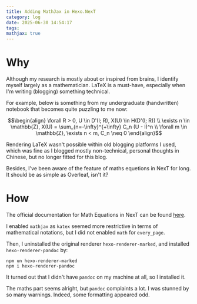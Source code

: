 ```yaml
---
title: Adding MathJax in Hexo.NexT
category: log
date: 2025-06-30 14:54:17
tags: 
mathjax: true
---
```


# Why

Although my research is mostly about or inspired from brains, I identify myself largely as a mathematician. LaTeX is a must-have, especially when I'm writing (blogging) something technical.

For example, below is something from my undergraduate (handwritten) notebook that becomes quite puzzling to me now:

$$\begin{align}
\forall R > 0, U \in D'(I; R), X(U) \in H(D'(I; R)) \\
\exists n \in \mathbb{Z}, X(U) = \sum_{n=-\infty}^{+\infty} C_n (U - I)^n \\
\forall m \in \mathbb{Z}, \exists n < m, C_n \neq 0
\end{align}$$

<!-- more -->

Rendering LaTeX wasn't possible within old blogging platforms I used, which was fine as I blogged mostly non-technical, personal thoughts in Chinese, but no longer fitted for this blog.

Besides, I've been aware of the feature of maths equetions in NexT for long. It should be as simple as Overleaf, isn't it?

# How

The official documentation for Math Equations in NexT can be found [here](https://theme-next.js.org/docs/third-party-services/math-equations).

I enabled `mathjax` as `katex` seemed more restrictive in terms of mathematical notations, but I did not enabled `math` for `every_page`.

Then, I uninstalled the original renderer `hexo-renderer-marked`, and installed `hexo-renderer-pandoc` by:

```
npm un hexo-renderer-marked
npm i hexo-renderer-pandoc
```

It turned out that I didn't have `pandoc` on my machine at all, so I installed it.

The maths part seems alright, but `pandoc` complaints a lot. I was stunned by so many warnings. Indeed, some formatting appeared odd.